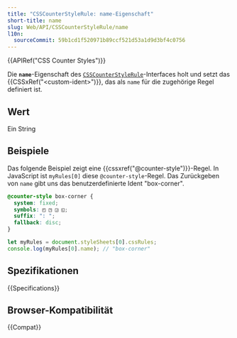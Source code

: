 ```yaml
---
title: "CSSCounterStyleRule: name-Eigenschaft"
short-title: name
slug: Web/API/CSSCounterStyleRule/name
l10n:
  sourceCommit: 59b1cd1f520971b89ccf521d53a1d9d3bf4c0756
---
```


{{APIRef("CSS Counter Styles")}}

Die **`name`**-Eigenschaft des [`CSSCounterStyleRule`](/de/docs/Web/API/CSSCounterStyleRule)-Interfaces holt und setzt das {{CSSxRef("&lt;custom-ident&gt;")}}, das als `name` für die zugehörige Regel definiert ist.

## Wert

Ein String

## Beispiele

Das folgende Beispiel zeigt eine {{cssxref("@counter-style")}}-Regel. In JavaScript ist `myRules[0]` diese `@counter-style`-Regel. Das Zurückgeben von `name` gibt uns das benutzerdefinierte Ident "box-corner".

```css
@counter-style box-corner {
  system: fixed;
  symbols: ◰ ◳ ◲ ◱;
  suffix: ": ";
  fallback: disc;
}
```

```js
let myRules = document.styleSheets[0].cssRules;
console.log(myRules[0].name); // "box-corner"
```

## Spezifikationen

{{Specifications}}

## Browser-Kompatibilität

{{Compat}}
